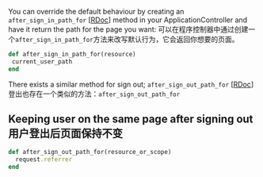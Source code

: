 You can override the default behaviour by creating an `after_sign_in_path_for` [[RDoc](http://rubydoc.info/github/plataformatec/devise/master/Devise/Controllers/Helpers:after_sign_in_path_for)] method in your ApplicationController and have it return the path for the page you want:
可以在程序控制器中通过创建一个`after_sign_in_path_for`方法来改写默认行为，它会返回你想要的页面。

```ruby
def after_sign_in_path_for(resource)
 current_user_path
end
```

There exists a similar method for sign out; `after_sign_out_path_for` [[RDoc](http://rubydoc.info/github/plataformatec/devise/master/Devise/Controllers/Helpers:after_sign_out_path_for)]
登出也存在一个类似的方法：`after_sign_out_path_for`

## Keeping user on the same page after signing out 用户登出后页面保持不变

```ruby
def after_sign_out_path_for(resource_or_scope)
  request.referrer
end
```
